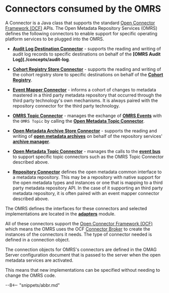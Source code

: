 <!-- SPDX-License-Identifier: CC-BY-4.0 -->
<!-- Copyright Contributors to the ODPi Egeria project 2019. -->

# Connectors consumed by the OMRS

A Connector is a Java class that supports the standard [Open Connector Framework (OCF)](./frameworks/ocf/overview) APIs. The Open Metadata Repository Services (OMRS) defines the following connectors to enable support for specific operating platform services to be plugged into the OMRS.

* **[Audit Log Destination Connector](./concepts/audit-log-destination-connector)** - supports the reading and writing of audit log records to specific destinations on behalf of the **[OMRS Audit Log](./concepts/audit-log**.

* **[Cohort Registry Store Connector](./concepts/cohort-registry-store-connector)** - supports the reading and writing of the cohort registry store to specific destinations on behalf of the **[Cohort Registry](./services/omrs/cohort-registry)**.

* **[Event Mapper Connector](./concepts/event-mapper-connector)** - informs a cohort of changes to metadata mastered in a third party metadata repository that occurred through the third party technology's own mechanisms. It is always paired with the repository connector for the third party technology.

* **[OMRS Topic Connector](./services/omrs/omrs-topic-connector)** - manages the exchange  of **[OMRS Events](./concepts/cohort-events)** with the `OMRS Topic` by calling the **[Open Metadata Topic Connector](./concepts/open-metadata-topic-connector)**.

* **[Open Metadata Archive Store Connector](./concepts/open-metadata-archive-store-connector)** - supports the reading and writing of **[open metadata archives](./concepts/open-metadata-archive)** on behalf of the repository services' **[archive manager](./services/omrs/archive-manager)**.

* **[Open Metadata Topic Connector](./concepts/open-metadata-topic-connector)** - manages the calls to the **[event bus](./concepts/event-bus)** to support specific topic connectors such as the OMRS Topic Connector described above.

* **[Repository Connector](./concepts/repository-connector)** defines the open metadata common interface to a metadata repository.  This may be a repository with native support for the open metadata types and instances or one that is mapping to a third party metadata repository API. In the case of it supporting an third party metadata repository, it is often paired with an event mapper connector described above.

The OMRS defines the interfaces for these connectors and selected implementations
are located in the **[adapters](https://github.com/odpi/egeria/tree/master/open-metadata-implementation/adapters/open-connectors/repository-services-connectors)** module.

All of these connectors support the [Open Connector Framework (OCF)](./frameworks/ocf/overview) which means the OMRS uses the OCF [Connector Broker](./concepts/connector-broker) to create the instances of the connectors it needs. The type of connector needed is defined in a connection object.

The connection objects for OMRS's connectors are defined in the OMAG Server configuration document that is passed to the server when the open metadata services are activated.

This means that new implementations can be specified without needing to change the OMRS code.

--8<-- "snippets/abbr.md"


